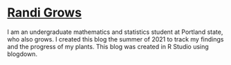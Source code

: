 # [Randi Grows](https://randigrows.netlify.app/about/)
I am an undergraduate mathematics and statistics student at Portland state, who also grows. I created this blog the summer of 2021 to track my findings and the progress of my plants. This blog was created in R Studio using blogdown.
